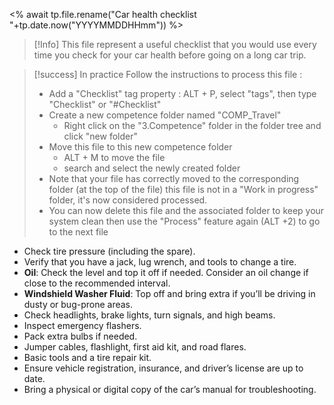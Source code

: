 <% await tp.file.rename("Car health checklist "+tp.date.now("YYYYMMDDHHmm")) %>

> [!Info]
> This file represent a useful checklist that you would use every time you check for your car health before going on a long car trip. 

> [!success] In practice
> Follow the instructions to process this file : 
> - Add a "Checklist" tag property : ALT + P, select "tags", then type "Checklist" or "#Checklist" 
> - Create a new competence folder named "COMP_Travel"
> 	- Right click on the "3.Competence" folder in the folder tree and click "new folder"
> - Move this file to this new competence  folder
> 	- ALT + M to move the file
> 	- search and select the  newly created folder
> - Note that your file has correctly moved to the corresponding folder (at the top of the file) this file is not in a "Work in progress" folder,  it's now considered processed. 
> - You can now  delete this file and the associated folder to keep your system clean then use the "Process" feature again (ALT +2) to go to the next file


- Check tire pressure (including the spare).
- Verify that you have a jack, lug wrench, and tools to change a tire.
- **Oil**: Check the level and top it off if needed. Consider an oil change if close to the recommended interval.
- **Windshield Washer Fluid**: Top off and bring extra if you’ll be driving in dusty or bug-prone areas.
- Check headlights, brake lights, turn signals, and high beams.
- Inspect emergency flashers.
- Pack extra bulbs if needed.
- Jumper cables, flashlight, first aid kit, and road flares.
- Basic tools and a tire repair kit.
- Ensure vehicle registration, insurance, and driver’s license are up to date.
- Bring a physical or digital copy of the car’s manual for troubleshooting.